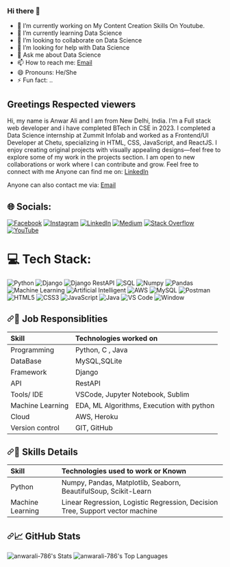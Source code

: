 ### Hi there 👋
- 🔭 I’m currently working on My Content Creation Skills On Youtube.
- 🌱 I’m currently learning Data Science
- 👯 I’m looking to collaborate on Data Science
- 🤔 I’m looking for help with Data Science
- 💬 Ask me about Data Science
- 📫 How to reach me: <a href="mailto:geekysession@gmail.com">Email</a>
- 😄 Pronouns: He/She
- ⚡ Fun fact: ..

<h2>Greetings Respected viewers </h2>

<p>
Hi, my name is Anwar Ali and I am from New Delhi, India. I'm a Full stack web developer and i have completed BTech in CSE in 2023.
I completed a Data Science internship at Zummit Infolab and worked as a Frontend/UI Developer at Chetu, specializing in HTML, CSS, JavaScript, and ReactJS. I enjoy creating original projects with visually appealing designs—feel free to explore some of my work in the projects section.
I am open to new collaborations or work where I can contribute and grow. Feel free to connect with me
Anyone can find me on:  <a href="https://www.linkedin.com/in/anwar955732/">LinkedIn</a>
</p>
<p dir="auto">Anyone can also contact me via: <a href="mailto:geekysession@gmail.com">Email</a></p>

## 🌐 Socials:
[![Facebook](https://img.shields.io/badge/Facebook-%231877F2.svg?logo=Facebook&logoColor=white)](https://facebook.com/geekysession) [![Instagram](https://img.shields.io/badge/Instagram-%23E4405F.svg?logo=Instagram&logoColor=white)](https://instagram.com/geekysession/) [![LinkedIn](https://img.shields.io/badge/LinkedIn-%230077B5.svg?logo=linkedin&logoColor=white)](https://linkedin.com/in/geekysession/) [![Medium](https://img.shields.io/badge/Medium-12100E?logo=medium&logoColor=white)](https://medium.com/@geekysession) [![Stack Overflow](https://img.shields.io/badge/-Stackoverflow-FE7A16?logo=stack-overflow&logoColor=white)](https://stackoverflow.com/users/14798261/anwar-ali) [![YouTube](https://img.shields.io/badge/YouTube-%23FF0000.svg?logo=YouTube&logoColor=white)](https://youtube.com/c/geekysession) 


# 💻 Tech Stack:
![Python](https://img.shields.io/badge/python-%2300599C.svg?style=for-the-badge&logo=python&logoColor=white) ![Django](https://img.shields.io/badge/Django-092E20?style=for-the-badge&logo=django&logoColor=green)  ![Django RestAPI](https://img.shields.io/badge/django%20rest-ff1709?style=for-the-badge&logo=django&logoColor=white) ![SQL](https://img.shields.io/badge/sql-%231572B6.svg?style=for-the-badge&logo=sql&logoColor=white) ![Numpy](https://img.shields.io/badge/Numpy-777BB4?style=for-the-badge&logo=numpy&logoColor=white) ![Pandas](https://img.shields.io/badge/Pandas-2C2D72?style=for-the-badge&logo=pandas&logoColor=white) ![Machine Learning](https://img.shields.io/badge/machinelearning-%231572B6.svg?style=for-the-badge&logo=machinelearning&logoColor=white) ![Artificial Intelligent](https://img.shields.io/badge/artificialintelligent-%2300599C.svg?style=for-the-badge&logo=artificialintelligent&logoColor=white) ![AWS](https://img.shields.io/badge/AWS-%23FF9900.svg?style=for-the-badge&logo=amazon-aws&logoColor=white) ![MySQL](https://img.shields.io/badge/mysql-%2300f.svg?style=for-the-badge&logo=mysql&logoColor=white) ![Postman](https://img.shields.io/badge/Postman-FF6C37?style=for-the-badge&logo=postman&logoColor=white) ![HTML5](https://img.shields.io/badge/html5-%23E34F26.svg?style=for-the-badge&logo=html5&logoColor=white) ![CSS3](https://img.shields.io/badge/css3-%231572B6.svg?style=for-the-badge&logo=css3&logoColor=white) ![JavaScript](https://img.shields.io/badge/javascript-%23323330.svg?style=for-the-badge&logo=javascript&logoColor=%23F7DF1E) ![Java](https://img.shields.io/badge/java-%23ED8B00.svg?style=for-the-badge&logo=java&logoColor=white) ![VS Code](https://img.shields.io/badge/VSCode-0078D4?style=for-the-badge&logo=visual%20studio%20code&logoColor=white) ![Window](https://img.shields.io/badge/Windows-0078D6?style=for-the-badge&logo=windows&logoColor=white)



<!--job resposibiliy-->
<h2 dir="auto"><a id="user-content-wrench-job-responsiblities" class="anchor" aria-hidden="true" href="#wrench-job-responsiblities"><svg class="octicon octicon-link" viewBox="0 0 16 16" version="1.1" width="16" height="16" aria-hidden="true"><path fill-rule="evenodd" d="M7.775 3.275a.75.75 0 001.06 1.06l1.25-1.25a2 2 0 112.83 2.83l-2.5 2.5a2 2 0 01-2.83 0 .75.75 0 00-1.06 1.06 3.5 3.5 0 004.95 0l2.5-2.5a3.5 3.5 0 00-4.95-4.95l-1.25 1.25zm-4.69 9.64a2 2 0 010-2.83l2.5-2.5a2 2 0 012.83 0 .75.75 0 001.06-1.06 3.5 3.5 0 00-4.95 0l-2.5 2.5a3.5 3.5 0 004.95 4.95l1.25-1.25a.75.75 0 00-1.06-1.06l-1.25 1.25a2 2 0 01-2.83 0z"></path></svg></a><g-emoji class="g-emoji" alias="wrench" fallback-src="https://github.githubassets.com/images/icons/emoji/unicode/1f527.png">🔧</g-emoji> Job Responsiblities</h2>
<!-- techs on i worked -->
<table>
<thead>
<tr>
<th align="left">Skill</th>
<th align="left">Technologies worked on</th>
</tr>
</thead>
<tbody>
<tr>
<td align="left">Programming</td>
<td align="left">Python, C , Java</td>
</tr>
<tr>
<td align="left">DataBase</td>
<td align="left">MySQL,SQLite</td>
</tr>
<tr>
<td align="left">Framework</td>
<td align="left">Django</td>
</tr>
<tr>
<td align="left">API</td>
<td align="left">RestAPI</td>
</tr>
<tr>
<td align="left">Tools/ IDE</td>
<td align="left">VSCode, Jupyter Notebook, Sublim</td>
</tr>
<tr>
<td align="left">Machine Learning</td>
<td align="left">EDA, ML Algorithms, Execution with python</td>
</tr>
<!-- <tr>
<td align="left">Deep Learning</td>
<td align="left">Neural Networks , Computer Vision, Execution with Python</td>
</tr> -->
<tr>
<!-- <td align="left">Natural Language Processing</td>
<td align="left">Neural Network , Transfer learning, Execution with Python</td>
</tr>
<tr>
<td align="left">Big Data</td>
<td align="left">Hadoop , Spark</td>
</tr>-->
<tr>
<td align="left">Cloud</td> 
<td align="left">AWS, Heroku</td>
</tr>
<!-- <tr>
<td align="left">Operating System</td>
<td align="left">Windows</td>
</tr>
<-- <tr>
<td align="left">Hardware</td>
<td align="left">Tesla T4 from google colab</td>
</tr> -->
<tr>
<td align="left">Version control</td>
<td align="left">GIT, GitHub</td>
</tr>
</tbody>
</table>
<!-- Skills Detail-->
<h2 dir="auto"><a id="user-content-notebook_with_decorative_cover-skill-elaboration" class="anchor" aria-hidden="true" href="#notebook_with_decorative_cover-skill-elaboration"><svg class="octicon octicon-link" viewBox="0 0 16 16" version="1.1" width="16" height="16" aria-hidden="true"><path fill-rule="evenodd" d="M7.775 3.275a.75.75 0 001.06 1.06l1.25-1.25a2 2 0 112.83 2.83l-2.5 2.5a2 2 0 01-2.83 0 .75.75 0 00-1.06 1.06 3.5 3.5 0 004.95 0l2.5-2.5a3.5 3.5 0 00-4.95-4.95l-1.25 1.25zm-4.69 9.64a2 2 0 010-2.83l2.5-2.5a2 2 0 012.83 0 .75.75 0 001.06-1.06 3.5 3.5 0 00-4.95 0l-2.5 2.5a3.5 3.5 0 004.95 4.95l1.25-1.25a.75.75 0 00-1.06-1.06l-1.25 1.25a2 2 0 01-2.83 0z"></path></svg></a><g-emoji class="g-emoji" alias="notebook_with_decorative_cover" fallback-src="https://github.githubassets.com/images/icons/emoji/unicode/1f4d4.png">📔</g-emoji> Skills Details</h2>
<!-- Skills useed work -->
<table>
<thead>
<tr>
<th align="left">Skill</th>
<th align="left">Technologies used to work or Known</th>
</tr>
</thead>
<tbody>
<tr>
<td align="left">Python</td>
<td align="left">Numpy, Pandas, Matplotlib, Seaborn, BeautifulSoup, Scikit-Learn</td>
</tr>
<tr>
<td align="left">Machine Learning</td>
<td align="left">Linear Regression, Logistic Regression, Decision Tree, Support vector machine</td>
</tr>
<!-- <tr>
<td align="left">Deep Learning</td>
<td align="left">Artificial Neural Network, Convolutional Neural Network, Recurrent Neural Network</td>
</tr>
<tr>
<--<td align="left">Computer Vision</td>
<td align="left">RCNN family , Yolo family , SSD, Object segmentation(Mask-RCNN) , Object Tracking</td>
</tr>
<tr>
<td align="left">Natural Language Processing</td>
<td align="left">Encoder-Decoder, Self Attention, Transformer, Transfer Learning models</td>
</tr> -->
</tbody>
</table>

<!--github stats -->

 <h2 dir="auto"><a id="user-content--github-stats" class="anchor" aria-hidden="true" href="#-github-stats"><svg class="octicon octicon-link" viewBox="0 0 16 16" version="1.1" width="16" height="16" aria-hidden="true"><path fill-rule="evenodd" d="M7.775 3.275a.75.75 0 001.06 1.06l1.25-1.25a2 2 0 112.83 2.83l-2.5 2.5a2 2 0 01-2.83 0 .75.75 0 00-1.06 1.06 3.5 3.5 0 004.95 0l2.5-2.5a3.5 3.5 0 00-4.95-4.95l-1.25 1.25zm-4.69 9.64a2 2 0 010-2.83l2.5-2.5a2 2 0 012.83 0 .75.75 0 001.06-1.06 3.5 3.5 0 00-4.95 0l-2.5 2.5a3.5 3.5 0 004.95 4.95l1.25-1.25a.75.75 0 00-1.06-1.06l-1.25 1.25a2 2 0 01-2.83 0z"></path></svg></a><g-emoji class="g-emoji" alias="chart_with_upwards_trend" fallback-src="https://github.githubassets.com/images/icons/emoji/unicode/1f4c8.png">📈</g-emoji> GitHub Stats</h2>
 
![anwarali-786's Stats](https://github-readme-stats.vercel.app/api?username=anwarali-786&theme=default&show_icons=true&hide_border=true&count_private=true)
![anwarali-786's Top Languages](https://github-readme-stats.vercel.app/api/top-langs/?username=anwarali-786&theme=default&show_icons=true&hide_border=true&layout=compact)





